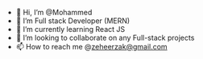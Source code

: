 - 👋 Hi, I’m @Mohammed
- 👀 I’m Full stack Developer (MERN)
- 🌱 I’m currently learning React JS
- 💞️ I’m looking to collaborate on any Full-stack projects
- 📫 How to reach me @zeheerzak@gmail.com

<!---
Mohammedzeheer/Mohammedzeheer is a ✨ special ✨ repository because its `README.md` (this file) appears on your GitHub profile.
You can click the Preview link to take a look at your changes.
--->
